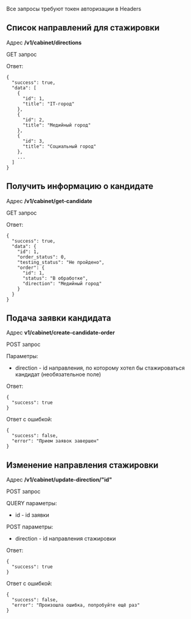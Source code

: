 Все запросы требуют токен авторизации в Headers

## Список направлений для стажировки
Адрес **/v1/cabinet/directions**

GET запрос

Ответ:
```
{
  "success": true,
  "data": [
    {
      "id": 1,
      "title": "IT-город"
    },
    {
      "id": 2,
      "title": "Медийный город"
    },
    {
      "id": 3,
      "title": "Социальный город"
    },
    ...
  ]
}
```
## Получить информацию о кандидате
Адрес **/v1/cabinet/get-candidate**

GET запрос

Ответ:
```
{
  "success": true,
  "data": {
    "id": 1,
    "order_status": 0,
    "testing_status": "Не пройдено",
    "order": {
      "id": 1,
      "status": "В обработке",
      "direction": "Медийный город"
    }
  }
}
```
## Подача заявки кандидата
Адрес **v1/cabinet/create-candidate-order**

POST запрос

Параметры:
- direction - id направления, по которому хотел бы стажироваться кандидат (необязательное поле)

Ответ:
```
{
  "success": true
}
```
Ответ с ошибкой:
```
{
  "success": false,
  "error": "Прием заявок завершен"
}
```
## Изменение направления стажировки
Адрес **/v1/cabinet/update-direction/"id"**

POST запрос

QUERY параметры:
- id - id заявки

POST параметры:
- direction - id направления стажировки

Ответ:
```
{
  "success": true
}
```
Ответ с ошибкой:
```
{
  "success": false,
  "error": "Произошла ошибка, попробуйте ещё раз"
}
```